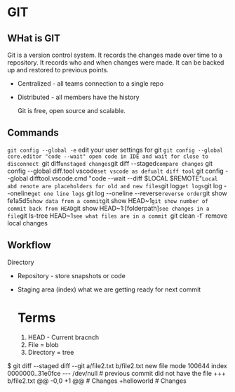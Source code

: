 # GIT

## WHat is GIT

Git is a version control system.
It records the changes made over time to a repository. It records who and when changes were made. It can be backed up and restored to previous points.

- Centralized - all teams connection to a single repo
- Distributed - all members have the history

  Git is free, open source and scalable.

  
## Commands

 `git config --global -e` edit your user settings for git
`git config --global core.editor "code --wait" open code in IDE and wait for close to disconnect
`git diff` unstaged changes
`git diff --staged` compare changes
` git config --global diff.tool vscode` set vscode as defualt diff tool
` git config --global difftool.vscode.cmd "code --wait --diff $LOCAL $REMOTE"` Local abd renote are placeholders for old and new files
`git log` get logs
`git log --oneline` get one line logs
` git log --oneline --reverse` reverse order
`git show fe1a5d5` show data from a commit
`git show HEAD~1` git show number of commit back from HEAD
`git show HEAD~1:[folderpath]` see changes in a file
`git ls-tree HEAD~1` see what files are in a commit 
`git clean -f` remove local changes

## Workflow

Directory
- Repository - store snapshots or code
- Staging area (index) what we are getting ready for next commit

  # Terms

  1. HEAD - Current bracnch
  2. File = blob
  3. Directory = tree


$ git diff --staged
diff --git a/file2.txt b/file2.txt
new file mode 100644
index 0000000..31e0fce
--- /dev/null                   # previous commit did not have the file
+++ b/file2.txt
@@ -0,0 +1 @@                   # Changes
+helloworld                      # Changes
